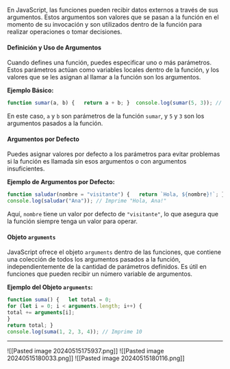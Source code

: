 En JavaScript, las funciones pueden recibir datos externos a través de sus argumentos. Estos argumentos son valores que se pasan a la función en el momento de su invocación y son utilizados dentro de la función para realizar operaciones o tomar decisiones.

#### Definición y Uso de Argumentos

Cuando defines una función, puedes especificar uno o más parámetros. Estos parámetros actúan como variables locales dentro de la función, y los valores que se les asignan al llamar a la función son los argumentos.

**Ejemplo Básico:**



```js
function sumar(a, b) {   return a + b; }  console.log(sumar(5, 3)); // Imprime 8
```

En este caso, `a` y `b` son parámetros de la función `sumar`, y `5` y `3` son los argumentos pasados a la función.

#### Argumentos por Defecto

Puedes asignar valores por defecto a los parámetros para evitar problemas si la función es llamada sin esos argumentos o con argumentos insuficientes.

**Ejemplo de Argumentos por Defecto:**



```js
function saludar(nombre = "visitante") {   return `Hola, ${nombre}!`; }  console.log(saludar()); // Imprime "Hola, visitante!" 
console.log(saludar("Ana")); // Imprime "Hola, Ana!"
```

Aquí, `nombre` tiene un valor por defecto de `"visitante"`, lo que asegura que la función siempre tenga un valor para operar.

#### Objeto `arguments`

JavaScript ofrece el objeto `arguments` dentro de las funciones, que contiene una colección de todos los argumentos pasados a la función, independientemente de la cantidad de parámetros definidos. Es útil en funciones que pueden recibir un número variable de argumentos.

**Ejemplo del Objeto `arguments`:**


``` js
function suma() {   let total = 0;   
for (let i = 0; i < arguments.length; i++) {     
total += arguments[i];   
}   
return total; }  
console.log(suma(1, 2, 3, 4)); // Imprime 10
```


---
![[Pasted image 20240515175937.png]]
![[Pasted image 20240515180033.png]]
![[Pasted image 20240515180116.png]]
